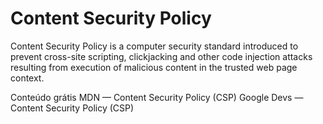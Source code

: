 # Content Security Policy

Content Security Policy is a computer security standard introduced to prevent cross-site scripting, clickjacking and other code injection attacks resulting from execution of malicious content in the trusted web page context.

<ResourceGroupTitle>Conteúdo grátis</ResourceGroupTitle>
<BadgeLink badgeText='Leia' colorScheme="yellow" href='https://developer.mozilla.org/en-US/docs/Web/HTTP/CSP'>MDN — Content Security Policy (CSP)</BadgeLink>
<BadgeLink badgeText='Leia' colorScheme="yellow" href='https://developers.google.com/web/fundamentals/security/csp'>Google Devs — Content Security Policy (CSP)</BadgeLink>

